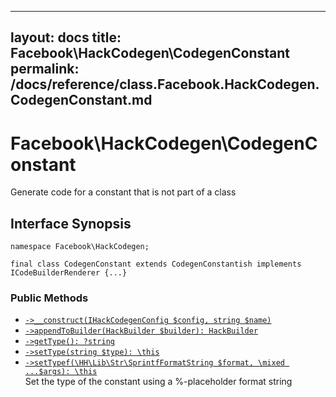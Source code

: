 
***

layout: docs
title: Facebook\\HackCodegen\\CodegenConstant
permalink: /docs/reference/class.Facebook.HackCodegen.CodegenConstant.md
---







# Facebook\\HackCodegen\\CodegenConstant




Generate code for a constant that is not part of a class




## Interface Synopsis




``` Hack
namespace Facebook\HackCodegen;

final class CodegenConstant extends CodegenConstantish implements ICodeBuilderRenderer {...}
```




### Public Methods




* [` ->__construct(IHackCodegenConfig $config, string $name) `](<class.Facebook.HackCodegen.CodegenConstant.__construct.md>)
* [` ->appendToBuilder(HackBuilder $builder): HackBuilder `](<class.Facebook.HackCodegen.CodegenConstant.appendToBuilder.md>)
* [` ->getType(): ?string `](<class.Facebook.HackCodegen.CodegenConstant.getType.md>)
* [` ->setType(string $type): \this `](<class.Facebook.HackCodegen.CodegenConstant.setType.md>)
* [` ->setTypef(\HH\Lib\Str\SprintfFormatString $format, \mixed ...$args): \this `](<class.Facebook.HackCodegen.CodegenConstant.setTypef.md>)\
  Set the type of the constant using a %-placeholder format string